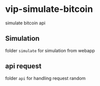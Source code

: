 # vip-simulate-bitcoin
simulate bitcoin api

## Simulation
folder `simulate` for simulation from webapp

## api request 
folder `api` for handling request random
